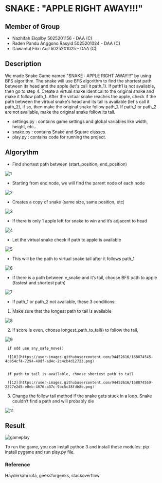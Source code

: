 # SNAKE : "APPLE RIGHT AWAY!!!"

##  Member of Group
- Nazhifah Elqolby 5025201156 - DAA (C)
- Raden Pandu Anggono Rasyid 5025201024 - DAA (C)
- Dawamul Fikri Aqil 5025201025 - DAA (C)

## Description
We made Snake Game named "SNAKE : APPLE RIGHT AWAY!!!" by using BFS algorithm. The snake will use BFS algorithm to find the shortest path between its head and the apple (let's call it path_1). If path1 is not available, then go to step 4. Create a virtual snake identical to the original snake and make it follow path_1. After the virtual snake reaches the apple, check if the path between the virtual snake's head and its tail is available (let's call it path_2), if so, then make the original snake follow path_1. If path_1 or path_2 are not available, make the original snake follow its tail.
-	settings.py : contains game settings and global variables like width, height, etc..
-	snake.py : contains Snake and Square classes.
-	play.py : contains code for running the project.


## Algorythm
-	Find shortest path between (start_position, end_position)

![1](https://user-images.githubusercontent.com/94452616/168067962-4766d5a9-5ad9-40f7-b956-8b01cf96e083.jpg)


-	Starting from end node, we will find the parent node of each node

![2](https://user-images.githubusercontent.com/94452616/168067968-69aa1adb-2eba-420e-9436-ae77b7340a3e.jpg)


-	Creates a copy of snake (same size, same position, etc)

![3](https://user-images.githubusercontent.com/94452616/168067974-21e4d052-ca4f-46db-b648-730e78ea9b0d.jpg)


-	If there is only 1 apple left for snake to win and it’s adjacent to head

![4](https://user-images.githubusercontent.com/94452616/168067982-94975fca-0593-4b89-878a-d90a4feca241.jpg)


-	Let the virtual snake check if path to apple is available

![5](https://user-images.githubusercontent.com/94452616/168067991-a35e4361-c358-46bb-a953-89ae587ddd03.jpg)


- This will be the path to virtual snake tail after it follows path_1

![6](https://user-images.githubusercontent.com/94452616/168068154-80b4fc3c-a040-42f6-aa07-4097d916326c.jpg)


-	If there is a path between v_snake and it’s tail, choose BFS path to apple (fastest and shortest path)

![7](https://user-images.githubusercontent.com/94452616/168068005-a34f4b76-d355-49e8-be73-318a31472173.jpg)


-	If path_1 or path_2 not available, these 3 conditions:

  1. Make sure that the longest path to tail is available
  
  ![8](https://user-images.githubusercontent.com/94452616/168068022-0af8100f-8c0f-47fb-b773-280ffabd8c6f.png)
  
  
  2.	If score is even, choose longest_path_to_tail() to follow the tail,
  
  ![9](https://user-images.githubusercontent.com/94452616/168068074-ccb18faa-4b63-42a1-9b67-d6b0506b0260.png)


     if odd use any_safe_move()
      
     ![10](https://user-images.githubusercontent.com/94452616/168074545-4c854cf4-7294-49df-ad4c-2c4cb4d12723.png)

     
     if path to tail is available, choose shortest path to tail
     
     ![12](https://user-images.githubusercontent.com/94452616/168074560-2327e2d5-e0eb-4676-a37c-9bc5c38fdb8e.png)


  3.	Change the follow tail method if the snake gets stuck in a loop. Snake couldn’t find a path and will probably die
   
  ![11](https://user-images.githubusercontent.com/94452616/168068097-de35466f-2a53-4c37-b254-a6ef8aa24b3a.png)  


## Result
![gameplay](https://user-images.githubusercontent.com/38482276/87240274-cae19380-c420-11ea-8193-bddab2ef379d.gif)

To run the game, you can install python 3 and install these modules: pip install pygame and run play.py file.

### Reference
Hayderkahrrufa, geeksforgeeks, stackoverflow
